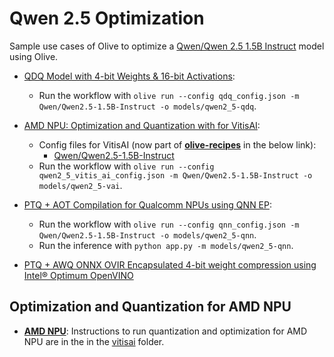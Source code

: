 # Qwen 2.5 Optimization

Sample use cases of Olive to optimize a [Qwen/Qwen 2.5 1.5B Instruct](https://huggingface.co/Qwen/Qwen2.5-1.5B-Instruct) model using Olive.

- [QDQ Model with 4-bit Weights & 16-bit Activations](../phi3_5/README.md):
  - Run the workflow with `olive run --config qdq_config.json -m Qwen/Qwen2.5-1.5B-Instruct -o models/qwen2_5-qdq`.
- [AMD NPU: Optimization and Quantization with for VitisAI](../phi3_5/README.md):

  - Config files for VitisAI (now part of **[olive-recipes](https://github.com/microsoft/olive-recipes)** in the below link):
    - [Qwen/Qwen2.5-1.5B-Instruct](https://github.com/microsoft/olive-recipes/blob/main/Qwen-Qwen2.5-1.5B-Instruct/aitk/qwen2_5_vitis_ai_config.json)
  - Run the workflow with `olive run --config qwen2_5_vitis_ai_config.json -m Qwen/Qwen2.5-1.5B-Instruct -o models/qwen2_5-vai`.
- [PTQ + AOT Compilation for Qualcomm NPUs using QNN EP](../phi3_5/README.md):
  - Run the workflow with `olive run --config qnn_config.json -m Qwen/Qwen2.5-1.5B-Instruct -o models/qwen2_5-qnn`.
  - Run the inference with `python app.py -m models/qwen2_5-qnn`.
- [PTQ + AWQ ONNX OVIR Encapsulated 4-bit weight compression using Intel® Optimum OpenVINO](./openvino/)

## **Optimization and Quantization for AMD NPU**

- [**AMD NPU**](./vitisai/): Instructions to run quantization and optimization for AMD NPU are in the in the [vitisai](./vitisai/) folder.
